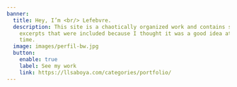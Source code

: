 ```yaml
---
banner:
  title: Hey, I’m <br/> Lefebvre.
  description: This site is a chaotically organized work and contains several
    excerpts that were included because I thought it was a good idea at the
    time.
  image: images/perfil-bw.jpg
  button:
    enable: true
    label: See my work
    link: https://llsaboya.com/categories/portfolio/
---
```

